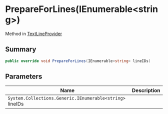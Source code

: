 # PrepareForLines(IEnumerable\<string>)

Method in [TextLineProvider](./)

## Summary

```csharp
public override void PrepareForLines(IEnumerable<string> lineIDs)
```

## Parameters

| Name                                                     | Description |
| -------------------------------------------------------- | ----------- |
| `System.Collections.Generic.IEnumerable<string>` lineIDs |             |

